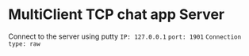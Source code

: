 # MultiClient TCP chat app Server

Connect to the server using putty
``` IP: 127.0.0.1 ```
``` port: 1901 ```
``` Connection type: raw ```
